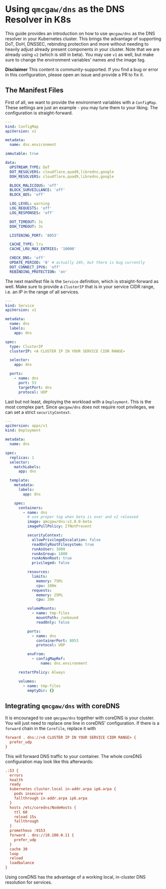 # Using `qmcgaw/dns` as the DNS Resolver in K8s

This guide provides an introduction on how to use `qmcgaw/dns` as the DNS resolver in your Kubernetes cluster. This brings the advantage of supporting DoT, DoH, DNSSEC, rebinding protection and more without needing to heavily adjust already present components in your cluster. Note that we are already using `v2` (which is still in beta). You may use `v1` as well, but make sure to change the environment variables' names and the image tag.

**Disclaimer** This content is community-supported. If you find a bug or error in this configuration, please open an issue and provide a PR to fix it.

## The Manifest Files

First of all, we want to provide the environment variables with a `ConfigMap`. These settings are just an example - you may tune them to your liking. The configuration is straight-forward.

``` YAML
---
kind: ConfigMap
apiVersion: v1

metadata:
  name: dns.environment

immutable: true

data:
  UPSTREAM_TYPE: DoT
  DOT_RESOLVERS: cloudflare,quad9,libredns,google
  DOH_RESOLVERS: cloudflare,quad9,libredns,google

  BLOCK_MALICIOUS: 'off'
  BLOCK_SURVEILLANCE: 'off'
  BLOCK_ADS: 'off'

  LOG_LEVEL: warning
  LOG_REQUESTS: 'off'
  LOG_RESPONSES: 'off'

  DOT_TIMEOUT: 3s
  DOH_TIMEOUT: 3s

  LISTENING_PORT: '8053'

  CACHE_TYPE: lru
  CACHE_LRU_MAX_ENTRIES: '10000'

  CHECK_DNS: 'off'
  UPDATE_PERIOD: '0' # actually 24h, but there is bug currently
  DOT_CONNECT_IPV6: 'off'
  REBINDING_PROTECTION: 'on'
```

The next manifest file is the `Service` definition, which is straight-forward as well. Make sure to provide a `ClusterIP` that is in your service CIDR range, i.e. an IP in the range of all services.

``` YAML
---
kind: Service
apiVersion: v1

metadata:
  name: dns
  labels:
    app: dns

spec:
  type: ClusterIP
  clusterIP: <A CLUSTER IP IN YOUR SERVICE CIDR RANGE>

  selector:
    app: dns

  ports:
    - name: dns
      port: 53
      targetPort: dns
      protocol: UDP
```

Last but not least, deploying the workload with a `Deployment`. This is the most complex part. Since `qmcgaw/dns` does not require root privileges, we can set a strict `securityContext`.

``` YAML
---
apiVersion: apps/v1
kind: Deployment

metadata:
  name: dns

spec:
  replicas: 1
  selector:
    matchLabels:
      app: dns

  template:
    metadata:
      labels:
        app: dns

    spec:
      containers:
        - name: dns
          # use proper tag when beta is over and v2 released
          image: qmcgaw/dns:v2.0.0-beta
          imagePullPolicy: IfNotPresent

          securityContext:
            allowPrivilegeEscalation: false
            readOnlyRootFilesystem: true
            runAsUser: 1000
            runAsGroup: 1000
            runAsNonRoot: true
            privileged: false

          resources:
            limits:
              memory: 75Mi
              cpu: 100m
            requests:
              memory: 25Mi
              cpu: 20m

          volumeMounts:
            - name: tmp-files
              mountPath: /unbound
              readOnly: false

          ports:
            - name: dns
              containerPort: 8053
              protocol: UDP

          envFrom:
            - configMapRef:
                name: dns.environment

      restartPolicy: Always

      volumes:
        - name: tmp-files
          emptyDir: {}
```

## Integrating `qmcgaw/dns` with coreDNS

It is encouraged to use `qmcgaw/dns` together with coreDNS is your cluster. You will just need to replace one line in coreDNS' configuration. If there is a `forward` chain in the `Corefile`, replace it with

``` INI
forward . dns://<A CLUSTER IP IN YOUR SERVICE CIDR RANGE> {
  prefer_udp
}
```

This will forward DNS traffic to your container. The whole coreDNS configuration may look like this afterwards:

``` INI
.:53 {
  errors
  health
  ready
  kubernetes cluster.local in-addr.arpa ip6.arpa {
    pods insecure
    fallthrough in-addr.arpa ip6.arpa
  }
  hosts /etc/coredns/NodeHosts {
    ttl 60
    reload 15s
    fallthrough
  }
  prometheus :9153
  forward . dns://10.100.0.11 {
    prefer_udp
  }
  cache 30
  loop
  reload
  loadbalance
}
```

Using coreDNS has the advantage of a working local, in-cluster DNS resolution for services.
